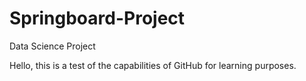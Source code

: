 # Springboard-Project
Data Science Project 

Hello, this is a test of the capabilities of GitHub for learning purposes.
